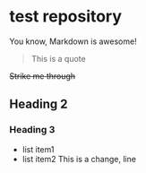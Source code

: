 # test repository
You know, Markdown is awesome!

> This is a quote

~~Strike me through~~
## Heading 2
### Heading 3

  - list item1
  - list item2
This is a change, line
